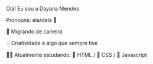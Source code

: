 Olá! Eu sou a Dayana Mendes

Pronouns: ela/dela 🌈

🚀 Migrando de carreira

💡 Criatividade é algo que sempre tive

👩‍🎓 Atualmente estudando: 
📙 HTML /
📘 CSS /
📒 Javascript
